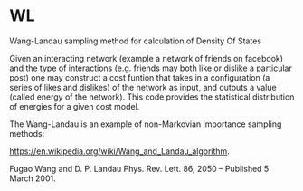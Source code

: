 # WL
Wang-Landau sampling method for calculation of Density Of States

Given an interacting network (example a network of friends on facebook) and the type of interactions 
(e.g. friends may both like or dislike a particular post) one may construct a cost funtion that
takes in a configuration (a series of likes and dislikes) of the network as input, and outputs a value 
(called energy of the network). This code provides the statistical distribution of energies for a given 
cost model. 

The Wang-Landau is an example of non-Markovian importance sampling methods: 

https://en.wikipedia.org/wiki/Wang_and_Landau_algorithm.

Fugao Wang and D. P. Landau Phys. Rev. Lett. 86, 2050 – Published 5 March 2001.


